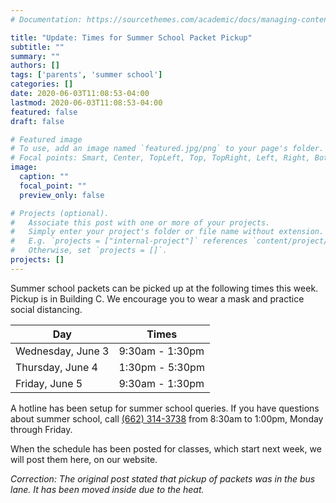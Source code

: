 ```yaml
---
# Documentation: https://sourcethemes.com/academic/docs/managing-content/

title: "Update: Times for Summer School Packet Pickup"
subtitle: ""
summary: ""
authors: []
tags: ['parents', 'summer school']
categories: []
date: 2020-06-03T11:08:53-04:00
lastmod: 2020-06-03T11:08:53-04:00
featured: false
draft: false

# Featured image
# To use, add an image named `featured.jpg/png` to your page's folder.
# Focal points: Smart, Center, TopLeft, Top, TopRight, Left, Right, BottomLeft, Bottom, BottomRight.
image:
  caption: ""
  focal_point: ""
  preview_only: false

# Projects (optional).
#   Associate this post with one or more of your projects.
#   Simply enter your project's folder or file name without extension.
#   E.g. `projects = ["internal-project"]` references `content/project/deep-learning/index.md`.
#   Otherwise, set `projects = []`.
projects: []
---
```


Summer school packets can be picked up at the following times this week.
Pickup is in Building C. We encourage you to wear a mask and practice
social distancing.

Day|Times
---|---
Wednesday, June 3|9:30am - 1:30pm
Thursday, June 4|1:30pm - 5:30pm
Friday, June 5|9:30am - 1:30pm

A hotline has been setup for summer school queries. If you have questions about summer school, call [(662) 314-3738](tel:662-314-3738) from 8:30am to 1:00pm, Monday through Friday.

When the schedule has been posted for classes, which start next week, we
will post them here, on our website.

*Correction: The original post stated that pickup of packets was in the
bus lane. It has been moved inside due to the heat.*
